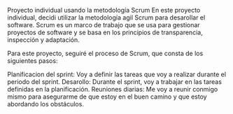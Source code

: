 Proyecto individual usando la metodología Scrum
En este proyecto individual, decidi utilizar la metodología agil Scrum para desarollar el software. Scrum es un marco de trabajo que se usa para gestionar proyectos de software y se basa en los principios de transparencia, inspección y adaptación.

Para este proyecto, seguiré el proceso de Scrum, que consta de los siguientes pasos:

Planificacion del sprint: Voy a definir las tareas que voy a realizar durante el periodo del sprint.
Desarollo: Durante el sprint, voy a trabajar en las tareas definidas en la planificación.
Reuniones diarias: Me voy a reunir conmigo mismo para asegurarme de que estoy en el buen camino y que estoy abordando los obstáculos.